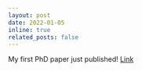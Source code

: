 ```yaml
---
layout: post
date: 2022-01-05
inline: true
related_posts: false
---
```


My first PhD paper just published! <a href="https://doi.org/10.1016/j.jmps.2021.104754">Link</a>

